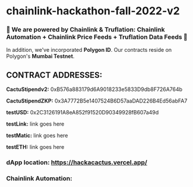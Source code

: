 # chainlink-hackathon-fall-2022-v2

### 🌵 We are powered by Chainlink & Truflation:  Chainlink Automation + Chainlink Price Feeds + Truflation Data Feeds 🌵

In addition, we've incorporated **Polygon ID**.  Our contracts reside on Polygon's **Mumbai Testnet**. 



## **CONTRACT ADDRESSES:**

  **CactuStipendv2:** 0xB576a883179d6A9018233e5833D9db8F726A764b

  **CactuStipendZKP:** 0x3A7772B5e1407524B6D57aaDAD226B4Ed56abFA7

  **testUSD:** 0x2C3126191A8eA852f91520D90349928fB607a49d
  
  **testLink:**  link goes here
  
  **testMatic:**  link goes here
  
  **testETH:**  link goes here



### **dApp location:**  https://hackacactus.vercel.app/

### **Chainlink Automation:**
